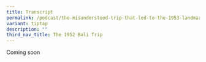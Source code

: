 ```yaml
---
title: Transcript
permalink: /podcast/the-misunderstood-trip-that-led-to-the-1953-landmark-art-exhibition-gretchen-liu/transcript/
variant: tiptap
description: ""
third_nav_title: The 1952 Bali Trip
---
```

<p>Coming soon</p>